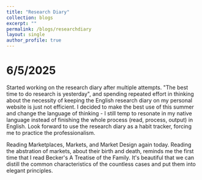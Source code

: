```yaml
---
title: "Research Diary"
collection: blogs
excerpt: ""
permalink: /blogs/researchdiary
layout: single
author_profile: true
---
```


# 6/5/2025
Started working on the research diary after multiple attempts. "The best time to do research is yesterday", and spending repeated effort in thinking about the necessity of keeping the English research diary on my personal website is just not efficient. I decided to make the best use of this summer and change the language of thinking - I still temp to resonate in my native language instead of finishing the whole process (read, process, output) in English. Look forward to use the research diary as a habit tracker, forcing me to practice the professionalism.

Reading Marketplaces, Markets, and Market Design again today. Reading the abstration of markets, about their birth and death, reminds me the first time that I read Becker's A Treatise of the Family. It's beautiful that we can distill the common characteristics of the countless cases and put them into elegant principles.



